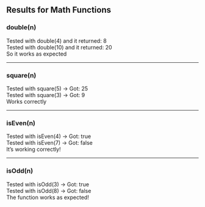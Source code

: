 ## Results for Math Functions

### double(n)
Tested with double(4) and it returned: 8  
Tested with double(10) and it returned: 20  
So it works as expected

---

### square(n)
Tested with square(5) → Got: 25  
Tested with square(3) → Got: 9  
Works correctly

---

### isEven(n)
Tested with isEven(4) → Got: true  
Tested with isEven(7) → Got: false  
It’s working correctly!

---

### isOdd(n)
Tested with isOdd(3) → Got: true  
Tested with isOdd(8) → Got: false  
The function works as expected!

